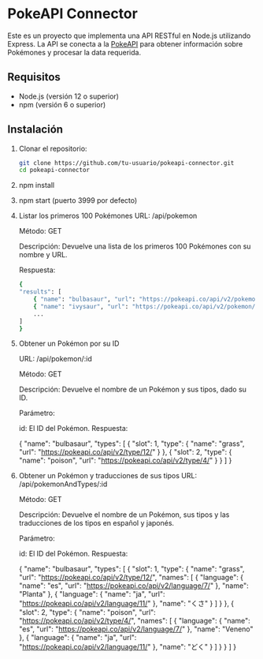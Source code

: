 # PokeAPI Connector

Este es un proyecto que implementa una API RESTful en Node.js utilizando Express. La API se conecta a la [PokeAPI](https://pokeapi.co/docs/v2) para obtener información sobre Pokémones y procesar la data requerida.

## Requisitos

- Node.js (versión 12 o superior)
- npm (versión 6 o superior)

## Instalación

1. Clonar el repositorio:

   ```bash
   git clone https://github.com/tu-usuario/pokeapi-connector.git
   cd pokeapi-connector


2. npm install

3. npm start (puerto 3999 por defecto)

4. Listar los primeros 100 Pokémones
    URL: /api/pokemon

    Método: GET

    Descripción: Devuelve una lista de los primeros 100 Pokémones con su nombre y URL.

    Respuesta:

    ```bash
    {
    "results": [
        { "name": "bulbasaur", "url": "https://pokeapi.co/api/v2/pokemon/1/" },
        { "name": "ivysaur", "url": "https://pokeapi.co/api/v2/pokemon/2/" },
        ...
    ]
    }

5. Obtener un Pokémon por su ID

    URL: /api/pokemon/:id

    Método: GET

    Descripción: Devuelve el nombre de un Pokémon y sus tipos, dado su ID.

    Parámetro:

    id: El ID del Pokémon.
    Respuesta:

    {
  "name": "bulbasaur",
  "types": [
    {
      "slot": 1,
      "type": {
        "name": "grass",
        "url": "https://pokeapi.co/api/v2/type/12/"
      }
    },
    {
      "slot": 2,
      "type": {
        "name": "poison",
        "url": "https://pokeapi.co/api/v2/type/4/"
      }
    }
  ]
}


6. Obtener un Pokémon y traducciones de sus tipos
    URL: /api/pokemonAndTypes/:id

    Método: GET

    Descripción: Devuelve el nombre de un Pokémon, sus tipos y las traducciones de los tipos en español y japonés.

    Parámetro:

    id: El ID del Pokémon.
    Respuesta:


    {
  "name": "bulbasaur",
  "types": [
    {
      "slot": 1,
      "type": {
        "name": "grass",
        "url": "https://pokeapi.co/api/v2/type/12/",
        "names": [
          {
            "language": {
              "name": "es",
              "url": "https://pokeapi.co/api/v2/language/7/"
            },
            "name": "Planta"
          },
          {
            "language": {
              "name": "ja",
              "url": "https://pokeapi.co/api/v2/language/11/"
            },
            "name": "くさ"
          }
        ]
      }
    },
    {
      "slot": 2,
      "type": {
        "name": "poison",
        "url": "https://pokeapi.co/api/v2/type/4/",
        "names": [
          {
            "language": {
              "name": "es",
              "url": "https://pokeapi.co/api/v2/language/7/"
            },
            "name": "Veneno"
          },
          {
            "language": {
              "name": "ja",
              "url": "https://pokeapi.co/api/v2/language/11/"
            },
            "name": "どく"
          }
        ]
      }
    }
  ]
}
